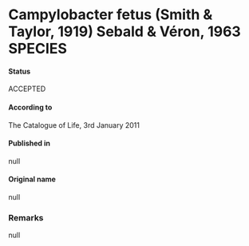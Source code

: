 # Campylobacter fetus (Smith & Taylor, 1919) Sebald & Véron, 1963 SPECIES

#### Status
ACCEPTED

#### According to
The Catalogue of Life, 3rd January 2011

#### Published in
null

#### Original name
null

### Remarks
null